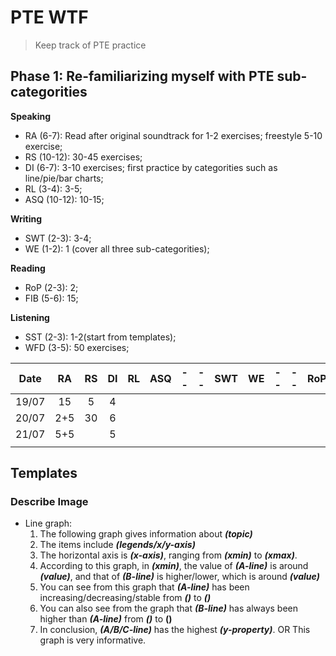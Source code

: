 # PTE WTF

> Keep track of PTE practice

## Phase 1: Re-familiarizing myself with PTE sub-categorities

**Speaking**

- RA (6-7): Read after original soundtrack for 1-2 exercises; freestyle 5-10 exercise;
- RS (10-12): 30-45 exercises;
- DI (6-7): 3-10 exercises; first practice by categorities such as line/pie/bar charts;
- RL (3-4): 3-5;
- ASQ (10-12): 10-15;

**Writing**

- SWT (2-3): 3-4;
- WE (1-2): 1 (cover all three sub-categorities);

**Reading**

- RoP (2-3): 2;
- FIB (5-6): 15;

**Listening**

- SST (2-3): 1-2(start from templates);
- WFD (3-5): 50 exercises;

| Date  | RA  | RS  | DI  | RL  | ASQ | --  | --  | SWT | WE  | --  | --  | RoP | FIB | --  | --  | SST | WFD | --  | --  |
| :---: | :-: | :-: | :-: | :-: | :-: | :-: | :-: | :-: | :-: | :-: | :-: | :-: | :-: | :-: | :-: | :-: | :-: | :-: | :-: |
| 19/07 | 15  |  5  |  4  |     |     |     |     |     |     |     |     |     |     |     |     |     |     |     |     |
| 20/07 | 2+5 | 30  |  6  |     |     |     |     |     |     |     |     |     | 19  |     |     |     | 50  |     |     |
| 21/07 | 5+5 |     |  5  |     |     |     |     |     |     |     |     |     | 20  |     |     |     | 62  |     |     |
|       |     |     |     |     |     |     |     |     |     |     |     |     |     |     |     |     |     |     |     |

## Templates

### Describe Image

- Line graph:
  1. The following graph gives information about **_(topic)_**
  2. The items include **_(legends/x/y-axis)_**
  3. The horizontal axis is **_(x-axis)_**, ranging from **_(xmin)_** to **_(xmax)_**.
  4. According to this graph, in **_(xmin)_**, the value of **_(A-line)_** is around **_(value)_**, and that of **_(B-line)_** is higher/lower, which is around **_(value)_**
  5. You can see from this graph that **_(A-line)_** has been increasing/decreasing/stable from **_()_** to **_()_**
  6. You can also see from the graph that **_(B-line)_** has always been higher than **_(A-line)_** from **_()_** to **()**
  7. In conclusion, **_(A/B/C-line)_** has the highest **_(y-property)_**. OR This graph is very informative.
